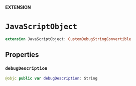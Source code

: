 **EXTENSION**

# `JavaScriptObject`
```swift
extension JavaScriptObject: CustomDebugStringConvertible
```

## Properties
### `debugDescription`

```swift
@objc public var debugDescription: String
```
